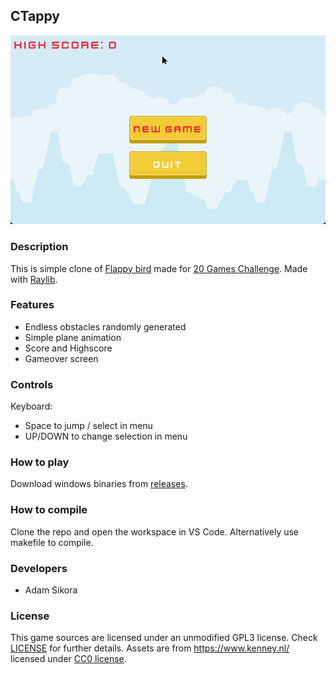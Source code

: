## CTappy

![CTappy)](screenshots/screenshot.gif "CTappy")

### Description

This is simple clone of [Flappy bird](https://20_games_challenge.gitlab.io/games/flappy/) made for [20 Games Challenge](https://20_games_challenge.gitlab.io/). Made with [Raylib](https://www.raylib.com/). 

### Features

 - Endless obstacles randomly generated 
 - Simple plane animation
 - Score and Highscore
 - Gameover screen

### Controls

Keyboard:
 - Space to jump / select in menu
 - UP/DOWN to change selection in menu

 ### How to play

Download windows binaries from [releases](https://github.com/asikora/ctappy-raylib/releases). 

### How to compile 

Clone the repo and open the workspace in VS Code. Alternatively use makefile to compile. 

### Developers

 - Adam Sikora

### License

This game sources are licensed under an unmodified GPL3 license. Check [LICENSE](LICENSE) for further details. Assets are from https://www.kenney.nl/ licensed under [CC0 license](assets/license.txt).